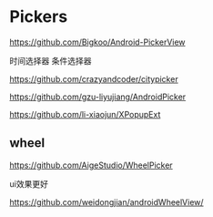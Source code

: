 # Pickers

https://github.com/Bigkoo/Android-PickerView

时间选择器 条件选择器

https://github.com/crazyandcoder/citypicker

https://github.com/gzu-liyujiang/AndroidPicker

https://github.com/li-xiaojun/XPopupExt

## wheel

https://github.com/AigeStudio/WheelPicker

ui效果更好

https://github.com/weidongjian/androidWheelView/